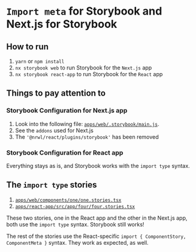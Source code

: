 # `Import meta` for Storybook and Next.js for Storybook

## How to run

1. `yarn` or `npm install`
2. `nx storybook web` to run Storybook for the `Next.js` app
3. `nx storybook react-app` to run Storybook for the `React` app

## Things to pay attention to

### Storybook Configuration for Next.js app

1. Look into the following file: [`apps/web/.storybook/main.js`](apps/web/.storybook/main.js).
2. See the `addons` used for Next.js
3. The `'@nrwl/react/plugins/storybook'` has been removed

### Storybook Configuration for React app

Everything stays as is, and Storybook works with the `import type` syntax.

## The `import type` stories

1. [`apps/web/components/one/one.stories.tsx`](apps/web/components/one/one.stories.tsx)
2. [`apps/react-app/src/app/four/four.stories.tsx`](apps/react-app/src/app/four/four.stories.tsx)

These two stories, one in the React app and the other in the Next.js app, both use the `import type` syntax. Storybook still works!

The rest of the stories use the React-specific `import { ComponentStory, ComponentMeta }` syntax. They work as expected, as well.
